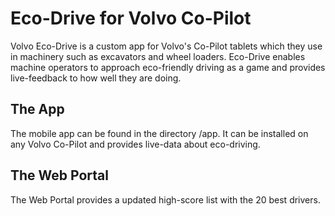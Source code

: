 # Eco-Drive for Volvo Co-Pilot
Volvo Eco-Drive is a custom app for Volvo's Co-Pilot tablets which they use in machinery such as excavators and wheel loaders. Eco-Drive enables machine operators to approach eco-friendly driving as a game and provides live-feedback to how well they are doing.

## The App
The mobile app can be found in the directory /app. It can be installed on any Volvo Co-Pilot and provides live-data about eco-driving.

## The Web Portal
The Web Portal provides a updated high-score list with the 20 best drivers.
